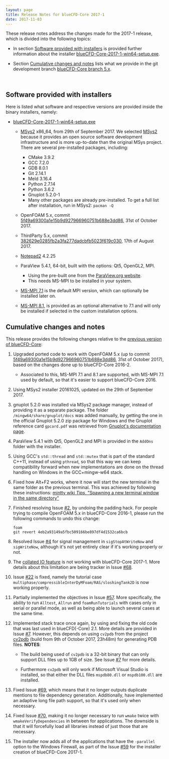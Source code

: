 ```yaml
---
layout: page
title: Release Notes for blueCFD-Core 2017-1
date: 2017-11-03
---
```


These release notes address the changes made for the 2017-1 release, which is
divided into the following topics:

  * In section [Software provided with installers](software-provided-with-installers)
  is provided further information about the installer
  [blueCFD-Core-2017-1-win64-setup.exe](https://github.com/blueCFD/Core/releases/tag/blueCFD-Core-2017-1).

  * Section [Cumulative changes and notes](#cumulative-changes-and-notes)
  lists what we provide in the git development branch
  [blueCFD-Core branch 5.x](https://github.com/blueCFD/OpenFOAM-dev/tree/blueCFD-Core-5.x).

<br>

## Software provided with installers

Here is listed what software and respective versions are provided inside the
binary installers, namely:

  * [blueCFD-Core-2017-1-win64-setup.exe](https://github.com/blueCFD/Core/releases/tag/blueCFD-Core-2017-1)

      * [MSys2](https://msys2.github.io/) x86_64, from 29th of September 2017.
      We selected [MSys2](https://msys2.github.io/) because it provides an open
      source software development infrastructure and is more up-to-date than
      the original MSys project. There are several pre-installed packages,
      including:
          * CMake 3.9.2
          * GCC 7.2.0
          * GDB 8.0.1
          * Git 2.14.1
          * Meld 3.16.4
          * Python 2.7.14
          * Python 3.6.2
          * Gnuplot 5.2.0-1
          * Many other packages are already pre-installed. To get a full list
          after installation, run in MSys2: `pacman -Q`

      * OpenFOAM 5.x, commit
      [5f49a69300a1e15b9d927966960751b688e3dd86](https://github.com/OpenFOAM/OpenFOAM-5.x/commits/5f49a69300a1e15b9d927966960751b688e3dd86),
      31st of October 2017.

      * ThirdParty 5.x, commit
      [382629e0285fb2a3fa277dadcbfb5023f619c030](https://github.com/OpenFOAM/ThirdParty-5.x/commits/382629e0285fb2a3fa277dadcbfb5023f619c030),
      17th of August 2017.

      * [Notepad2](https://www.flos-freeware.ch/notepad2.html) 4.2.25

      * ParaView 5.4.1, 64-bit, built with the options: Qt5, OpenGL2, MPI.
          * Using the pre-built one from the [ParaView.org website](https://www.paraview.org/download/).
          * This needs MS-MPI to be installed in your system.

      * [MS-MPI 7.1](https://www.microsoft.com/en-us/download/details.aspx?id=52981)
      is the default MPI version, which can optionally be installed later on.

      * [MS-MPI 8.1](https://www.microsoft.com/en-us/download/details.aspx?id=55494),
      is provided as an optional alternative to 7.1 and will only be installed
      if selected in the custom installation options.


## Cumulative changes and notes

This release provides the following changes relative to the
[previous version of blueCFD-Core](bluecfd-core-2016-2):

1. Upgraded ported code to work with OpenFOAM 5.x (up to commit
   [5f49a69300a1e15b9d927966960751b688e3dd86](https://github.com/OpenFOAM/OpenFOAM-5.x/commit/5f49a69300a1e15b9d927966960751b688e3dd86),
   31st of October 2017), based on the changes done up to blueCFD-Core 2016-2.

    * Associated to this, MS-MPI 7.1 and 8.1 are supported, with MS-MPI 7.1
      used by default, so that it's easier to support blueCFD-Core 2016.

2. Using MSys2 installer 20161025, updated on the 29th of September 2017.

3. gnuplot 5.2.0 was installed via MSys2 package manager, instead of providing
   it as a separate package. The folder `/mingw64/share/gnuplot/docs` was added
   manually, by getting the one in the official Gnuplot 5.2.0 zip package for
   Windows and the Gnuplot reference card `gpcard.pdf` was retrieved from
   [Gnuplot's documentation page](http://www.gnuplot.info/documentation.html).

4. ParaView 5.4.1 with Qt5, OpenGL2 and MPI is provided in the `AddOns` folder
   with the installer.

5. Using GCC's `std::thread` and `std::mutex` that is part of the standard
   C++11, instead of using `pthread`, so that this way we can keep
   compatibility forward when new implementations are done on the thread
   handling on Windows in the GCC+mingw-w64 stack.

6. Fixed how Alt+F2 works, where it now will start the new terminal in the same
   folder as the previous terminal. This was achieved by following these
   instructions: [mintty wiki _Tips_, "Spawning a new terminal window in the same directory"](https://github.com/mintty/mintty/blob/master/wiki/Tips.md#spawning-a-new-terminal-window-in-the-same-directory)

7. Finished resolving Issue [#2](https://github.com/blueCFD/Core/issues/2), by
   undoing the padding hack. For people trying to compile OpenFOAM 5.x in
   blueCFD-Core 2016-1, please run the following commands to undo this change:

   ```
   foam
   git revert 4eb2a93149a5fbc509166be897df4d1532ca6bcb
   ```

8. Resolved Issue [#4](https://github.com/blueCFD/Core/issues/4) for signal
   management in `sigStopAtWriteNow` and `sigWriteNow`, although it's not yet
   entirely clear if it's working properly or not.

9. The [collated IO feature](https://openfoam.org/release/5-0/#parallel-io) is
   not working with blueCFD-Core 2017-1. More details about this limitation are
   being tracker in Issue [#68](https://github.com/blueCFD/Core/issues/68).

10. Issue [#22](https://github.com/blueCFD/Core/issues/22) is fixed, namely the
    tutorial case `multiphase/compressibleInterDyMFoam/RAS/sloshingTank2D` is
    now working properly.

11. Partially implemented the objectives in Issue [#57](https://github.com/blueCFD/Core/issues/57).
    More specifically, the ability to run `Alltest`, `Allrun` and
    `foamRunTutorials` with cases only in serial or parallel mode, as well as
    being able to launch several cases at the same time.

12. Implemented stack trace once again, by using and fixing the old code that
    was last used in blueCFD(-Core) 2.1. More details are provided in Issue
    [#7](https://github.com/blueCFD/Core/issues/7). However, this depends on
    using `cv2pdb` from the project [cv2pdb](https://github.com/rainers/cv2pdb/releases)
    (build from 9th of October 2017, 23h48m) for generating PDB files.
    **NOTES**:

    * The build being used of `cv2pdb` is a 32-bit binary that can
      only support DLL files up to 1GB of size. See Issue [#7](https://github.com/blueCFD/Core/issues/7)
      for more details.

    * Furthermore `cv2pdb` will only work if Microsoft Visual Studio is
      installed, so that either the DLL files `mspdb80.dll` or `mspdb100.dll`
      are installed.

13. Fixed Issue [#69](https://github.com/blueCFD/Core/issues/69), which means
    that it no longer outputs duplicate mentions to file dependency generation.
    Additionally, have implemented an adaptive long file path support, so that
    it's used only when necessary.

14. Fixed Issue [#70](https://github.com/blueCFD/Core/issues/70), making it no
    longer necessary to run `wmake` twice with `wmakeVerifyDependencies` in
    between for applications. The downside is that it will forcefully load all
    libraries instead of just those that are necessary.

15. The installer now adds all of the applications that have the `-parallel`
    option to the Windows Firewall, as part of the Issue [#59](https://github.com/blueCFD/Core/issues/59)
    for the installer creation of blueCFD-Core 2017-1.
